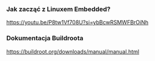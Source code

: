 ### Jak zacząć z Linuxem Embedded? 

https://youtu.be/P8tw1Vf708U?si=ybBcwRSMWFBrOiNh 

### Dokumentacja Buildroota

https://buildroot.org/downloads/manual/manual.html 